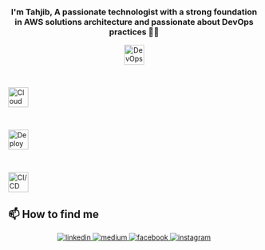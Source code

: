 ### <div align="center">I'm Tahjib, A passionate technologist with a strong foundation in AWS solutions architecture and passionate about DevOps practices 👨‍💻</div>  


<p align="center">
  <!-- DevOps -->
  <img src="https://cdn.jsdelivr.net/gh/devicons/devicon/icons/devops/devops-original.svg" alt="DevOps" width="40" height="40" />

  &nbsp;&nbsp;&nbsp;

  <!-- Cloud Computing -->
  <img src="https://cdn-icons-png.flaticon.com/512/4149/4149646.png" alt="Cloud Computing" width="40" height="40" />

  &nbsp;&nbsp;&nbsp;

  <!-- Deployment (Upload Icon) -->
  <img src="https://cdn-icons-png.flaticon.com/512/1055/1055646.png" alt="Deployment" width="40" height="40" />

  &nbsp;&nbsp;&nbsp;

  <!-- CI/CD (Gear/Process Icon) -->
  <img src="https://cdn-icons-png.flaticon.com/512/2620/2620973.png" alt="CI/CD" width="40" height="40" />
</p>




## 📫 How to find me

<div align="center">
  <a href="https://linkedin.com/in/https://www.linkedin.com/in/tahjib-alam-183229183/" target="_blank">
    <img src=https://img.shields.io/badge/linkedin-%231E77B5.svg?&style=for-the-badge&logo=linkedin&logoColor=white alt=linkedin style="margin-bottom: 5px;" />
  </a>
  <a href="https://medium.com/https://medium.com/@mdtahjib75" target="_blank">
    <img src=https://img.shields.io/badge/medium-%23292929.svg?&style=for-the-badge&logo=medium&logoColor=white alt=medium style="margin-bottom: 5px;" />
  </a>
  <a href="https://www.facebook.com/https://www.facebook.com/Md.tahjib/" target="_blank">
    <img src=https://img.shields.io/badge/facebook-%232E87FB.svg?&style=for-the-badge&logo=facebook&logoColor=white alt=facebook style="margin-bottom: 5px;" />
  </a>
  <a href="https://instagram.com/https://www.instagram.com/tahjib_nil?igsh=MXI0MHJoMnUxcXd6ZQ==" target="_blank">
    <img src=https://img.shields.io/badge/instagram-%23000000.svg?&style=for-the-badge&logo=instagram&logoColor=white alt=instagram style="margin-bottom: 5px;" />
  </a>
</div>

<br/>

